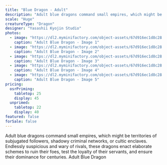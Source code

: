 ```yaml
---
title: "Blue Dragon - Adult"
description: "Adult blue dragons command small empires, which might be territories of subjugated followers, shadowy criminal networks, or cultic enclaves. Endlessly suspicious and wary of rivals, these dragons enact elaborate schemes to ruin their foes, test the loyalty of their servants, and ensure their dominance for centuries. Adult Blue Dragon"
scale: "Huge"
creatureType: "Dragon"
designer: "Yasashii Kyojin Studio"
photos:
  - image: "https://dl2.myminifactory.com/object-assets/67d916ec1d8c28.08657174/images/720X720-Dragon_AdultBlue_PS.jpg"
    caption: "Adult Blue Dragon - Image 1"
  - image: "https://dl2.myminifactory.com/object-assets/67d916ec1d8c28.08657174/images/720X720-Dragon_AdultBlue_03.jpg"
    caption: "Adult Blue Dragon - Image 2"
  - image: "https://dl2.myminifactory.com/object-assets/67d916ec1d8c28.08657174/images/720X720-Dragon_AdultBlue_SCALE.jpg"
    caption: "Adult Blue Dragon - Image 3"
  - image: "https://dl2.myminifactory.com/object-assets/67d916ec1d8c28.08657174/images/720X720-Dragon_AdultBlue_04.jpg"
    caption: "Adult Blue Dragon - Image 4"
  - image: "https://dl2.myminifactory.com/object-assets/67d916ec1d8c28.08657174/images/720X720-Dragon_AdultBlue_02.jpg"
    caption: "Adult Blue Dragon - Image 5"
pricing:
  osrPriming:
    tabletop: 25
    display: 45
  unprimed:
    tabletop: 22
    display: 40
featured: false
forSale: false
---
```


Adult blue dragons command small empires, which might be territories of subjugated followers, shadowy criminal networks, or cultic enclaves. Endlessly suspicious and wary of rivals, these dragons enact elaborate schemes to ruin their foes, test the loyalty of their servants, and ensure their dominance for centuries. Adult Blue Dragon